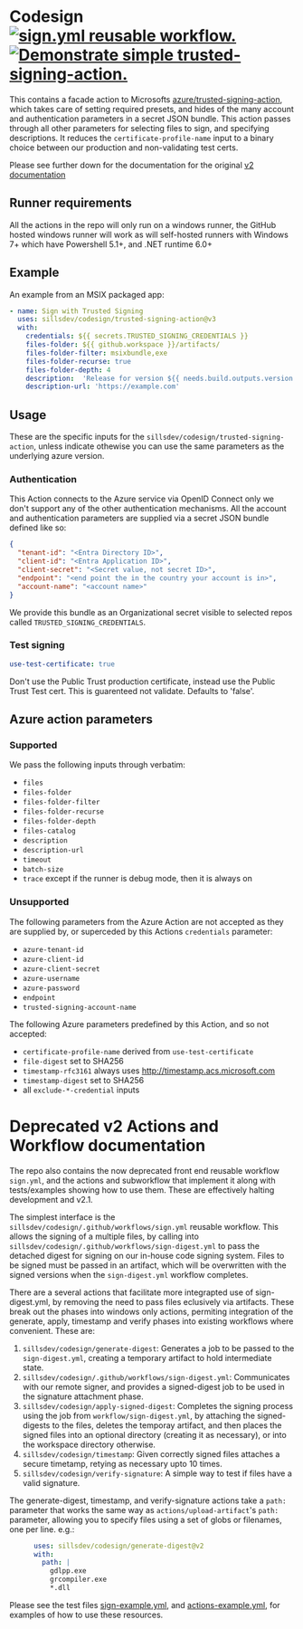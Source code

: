 # Codesign <br/> [![sign.yml reusable workflow.](https://github.com/sillsdev/codesign/actions/workflows/sign-example.yml/badge.svg)](https://github.com/sillsdev/codesign/actions/workflows/sign-example.yml) [![Demonstrate simple trusted-signing-action.](https://github.com/sillsdev/codesign/actions/workflows/sign-trusted-signing-example.yml/badge.svg)](https://github.com/sillsdev/codesign/actions/workflows/sign-trusted-signing-example.yml)

This contains a facade action to Microsofts [azure/trusted-signing-action](https://github.com/Azure/trusted-signing-action), which takes care of setting required presets, and hides of the many account and authentication parameters in a secret JSON bundle. This action passes through all other parameters for selecting files to sign, and specifying descriptions. It reduces the `certificate-profile-name` input to a binary choice between our production and non-validating test certs.

Please see further down for the documentation for the original [v2 documentation](#Deprecated-v2-Actions-and-Workflow-documentation)


## Runner requirements

All the actions in the repo will only run on a windows runner, the GitHub hosted windows runner will work as will self-hosted runners with Windows 7+ which have Powershell 5.1+, and .NET runtime 6.0+

## Example

An example from an MSIX packaged app:
```yaml
- name: Sign with Trusted Signing
  uses: sillsdev/codesign/trusted-signing-action@v3
  with:
    credentials: ${{ secrets.TRUSTED_SIGNING_CREDENTIALS }}
    files-folder: ${{ github.workspace }}/artifacts/
    files-folder-filter: msixbundle,exe
    files-folder-recurse: true
    files-folder-depth: 4
    description:  'Release for version ${{ needs.build.outputs.version }} from branch ${{ github.ref_name }}'
    description-url: 'https://example.com'
```

## Usage

These are the specific inputs for the `sillsdev/codesign/trusted-signing-action`, unless indicate othewise you can use the same parameters as the underlying azure version.


### Authentication

This Action connects to the Azure service via OpenID Connect only we don't support any of the other authentication mechanisms. All the account and authentication parameters are supplied via a secret JSON bundle defined like so:
```json
{
  "tenant-id": "<Entra Directory ID>",
  "client-id": "<Entra Application ID>",
  "client-secret": "<Secret value, not secret ID>",
  "endpoint": "<end point the in the country your account is in>",
  "account-name": "<account name>"
}
```
We provide this bundle as an Organizational secret visible to selected repos called `TRUSTED_SIGNING_CREDENTIALS`.

### Test signing
```yaml
use-test-certificate: true
```
Don't use the Public Trust production certificate, instead use the Public Trust Test cert. This is guarenteed not validate. Defaults to 'false'.


## Azure action parameters
### Supported
We pass the following inputs through verbatim:
* `files`
* `files-folder`
* `files-folder-filter`
* `files-folder-recurse`
* `files-folder-depth`
* `files-catalog`
* `description`
* `description-url`
* `timeout`
* `batch-size`
* `trace` except if the runner is debug mode, then it is always on

### Unsupported
The following parameters from the Azure Action are not accepted as they are supplied by, or superceded by this Actions `credentials` parameter:
* `azure-tenant-id`
* `azure-client-id`
* `azure-client-secret`
* `azure-username`
* `azure-password`
* `endpoint`
* `trusted-signing-account-name`

The following Azure parameters predefined by this Action, and so not accepted:
* `certificate-profile-name` derived from `use-test-certificate`
* `file-digest` set to SHA256
* `timestamp-rfc3161` always uses http://timestamp.acs.microsoft.com
* `timestamp-digest` set to SHA256
* all `exclude-*-credential` inputs



# Deprecated v2 Actions and Workflow documentation
The repo also contains the now deprecated front end reusable workflow `sign.yml`, and the actions and subworkflow that implement it along with tests/examples showing how to use them. These are effectively halting development and v2.1.

The simplest interface is the `sillsdev/codesign/.github/workflows/sign.yml` reusable workflow. This allows the signing of a multiple files, by calling into `sillsdev/codesign/.github/workflows/sign-digest.yml` to pass the detached digest for signing on our in-house code signing system. Files to be signed must be passed in an artifact, which will be overwritten with the signed versions when the `sign-digest.yml` workflow completes.

There are a several actions that facilitate more integrapted use of sign-digest.yml, by removing the need to pass files eclusively via artifacts. These break out the phases into windows only actions, permiting integration of the generate, apply, timestamp and verify phases into existing workflows where convenient. These are:

1. `sillsdev/codesign/generate-digest`: Generates a job to be passed to the `sign-digest.yml`, creating a temporary artifact to hold intermediate state.
2. `sillsdev/codesign/.github/workflows/sign-digest.yml`: Communicates with our remote signer, and provides a signed-digest job to be used in the signature attachment phase.
3. `sillsdev/codesign/apply-signed-digest`: Completes the signing process using the job from `workflow/sign-digest.yml`, by attaching the signed-digests to the files, deletes the temporay artifact, and then places the signed files into an optional directory (creating it as necessary), or into the workspace directory otherwise.
4. `sillsdev/codesign/timestamp`: Given correctly signed files attaches a secure timetamp, retying as necessary upto 10 times.
5. `sillsdev/codesign/verify-signature`: A simple way to test if files have a valid signature.

The generate-digest, timestamp, and verify-signature actions take a `path:` parameter that works the same way as `actions/upload-artifact`'s `path:` parameter, allowing you to specify files using a set of globs or filenames, one per line. e.g.:
```yaml
      uses: sillsdev/codesign/generate-digest@v2
      with:
        path: |
          gdlpp.exe
          grcompiler.exe
          *.dll
```

Please see the test files [sign-example.yml](https://github.com/sillsdev/codesign/blob/main/.github/workflows/sign-example.yml), and [actions-example.yml](https://github.com/sillsdev/codesign/blob/main/.github/workflows/actions-example.yml), for examples of how to use these resources.

